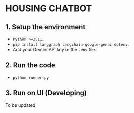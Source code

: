 # HOUSING CHATBOT

## 1. Setup the environment
- `Python >=3.11`.
- `pip install langgraph langchain-google-genai dotenv`.
- Add your Gemini API key in the `.env` file.

## 2. Run the code
- `python runner.py`

## 3. Run on UI (Developing)
To be updated.